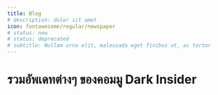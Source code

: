 ```yaml
---
title: Blog
# description: dolor sit amet
icon: fontawesome/regular/newspaper
# status: new
# status: deprecated
# subtitle: Nullam urna elit, malesuada eget finibus ut, ac tortor
---
```


# รวมอัพเดทต่างๆ ของคอมมู Dark Insider